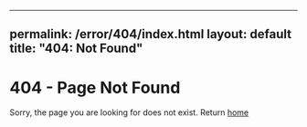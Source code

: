 
---
permalink: /error/404/index.html
layout: default
title: "404: Not Found"
---

# 404 - Page Not Found
Sorry, the page you are looking for does not exist.
Return [home](/)
